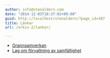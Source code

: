 ```yaml
---
author: info@stenaldern.com
date: "2014-12-03T18:37:02+00:00"
guid: http://localhost/stenaldern/?page_id=387
title: Länkar
url: /arkiv-2/lankar/

---
```

- [Grannsamverkan](http://samverkanmotbrott.se "Grannsamverkan")
- [Lag om förvaltning av samfällighet](http://www.notisum.se/rnp/sls/lag/19731150.HTM "Lag om förvaltning av samfälligheter")
